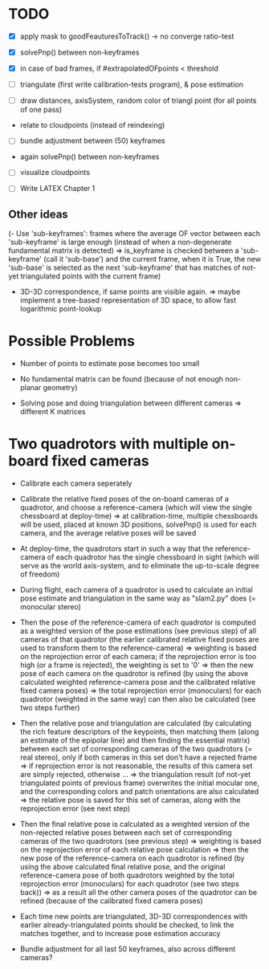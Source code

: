 TODO
====

- [x] apply mask to goodFeauturesToTrack() -> no converge ratio-test

- [x] solvePnp() between non-keyframes

- [x] in case of bad frames, if #extrapolatedOFpoints < threshold

- [ ] triangulate (first write calibration-tests program),
  & pose estimation

- [ ] draw distances, axisSystem, random color of triangl point (for all points of one pass)
 + relate to cloudpoints (instead of reindexing)

- [ ] bundle adjustment between (50) keyframes
 + again solvePnp() between non-keyframes

- [ ] visualize cloudpoints

- [ ] Write LATEX Chapter 1


Other ideas
-----------

(- Use 'sub-keyframes': frames where the average OF vector between each 'sub-keyframe' is large enough (instead of when a non-degenerate fundamental matrix is detected)
  => is_keyframe is checked between a 'sub-keyframe' (call it 'sub-base') and the current frame, when it is True, the new 'sub-base' is selected as the next 'sub-keyframe'  that has matches of not-yet triangulated points with the current frame)

- 3D-3D correspondence, if same points are visible again.
  => maybe implement a tree-based representation of 3D space, to allow fast logarithmic point-lookup


Possible Problems
=================

- Number of points to estimate pose becomes too small

- No fundamental matrix can be found (because of not enough non-planar geometry)

- Solving pose and doing triangulation between different cameras
  => different K matrices


Two quadrotors with multiple on-board fixed cameras
===================================================

- Calibrate each camera seperately

- Calibrate the relative fixed poses of the on-board cameras of a quadrotor, and choose a reference-camera (which will view the single chessboard at deploy-time)
  => at calibration-time, multiple chessboards will be used, placed at known 3D positions, solvePnp() is used for each camera, and the average relative poses will be saved

- At deploy-time, the quadrotors start in such a way that the reference-camera of each quadrotor has the single chessboard in sight (which will serve as the world axis-system, and to eliminate the up-to-scale degree of freedom)

- During flight, each camera of a quadrotor is used to calculate an initial pose estimate and triangulation in the same way as "slam2.py" does (= monocular stereo)

- Then the pose of the reference-camera of each quadrotor is computed as a weighted version of the pose estimations (see previous step) of all cameras of that quadrotor (the earlier calibrated relative fixed poses are used to transform them to the reference-camera)
  => weighting is based on the reprojection error of each camera; if the reprojection error is too high (or a frame is rejected), the weighting is set to '0'
  => then the new pose of each camera on the quadrotor is refined (by using the above calculated weighted reference-camera pose and the calibrated relative fixed camera poses)
  => the total reprojection error (monoculars) for each quadrotor (weighted in the same way) can then also be calculated (see two steps further)

- Then the relative pose and triangulation are calculated (by calculating the rich feature descriptors of the keypoints, then matching them (along an estimate of the epipolar line) and then finding the essential matrix) between each set of corresponding cameras of the two quadrotors (= real stereo), only if both cameras in this set don't have a rejected frame
  => if reprojection error is not reasonable, the results of this camera set are simply rejected, otherwise ...
  => the triangulation result (of not-yet triangulated points of previous frame) overwrites the initial mocular one, and the corresponding colors and patch orientations are also calculated
  => the relative pose is saved for this set of cameras, along with the reprojection error (see next step)

- Then the final relative pose is calculated as a weighted version of the non-rejected relative poses between each set of corresponding cameras of the two quadrotors (see previous step)
  => weighting is based on the reprojection error of each relative pose calculation
  => then the new pose of the reference-camera on each quadrotor is refined (by using the above calculated final relative pose, and the original reference-camera pose of both quadrotors weighted by the total reprojection error (monoculars) for each quadrotor (see two steps back))
  => as a result all the other camera poses of the quadrotor can be refined (because of the calibrated fixed camera poses)

- Each time new points are triangulated, 3D-3D correspondences with earlier already-triangulated points should be checked, to link the matches together, and to increase pose estimation accuracy

- Bundle adjustment for all last 50 keyframes,
also across different cameras? 
